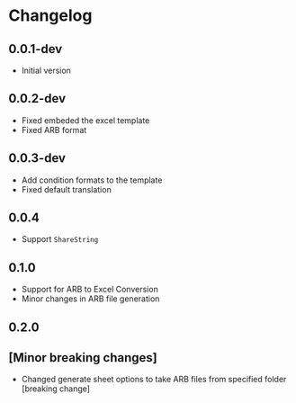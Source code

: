 # Changelog

## 0.0.1-dev

- Initial version

## 0.0.2-dev

- Fixed embeded the excel template
- Fixed ARB format

## 0.0.3-dev

- Add condition formats to the template
- Fixed default translation

## 0.0.4

- Support `ShareString`

## 0.1.0

- Support for ARB to Excel Conversion
- Minor changes in ARB file generation

## 0.2.0
## [Minor breaking changes]
- Changed generate sheet options to take ARB files from specified folder [breaking change]
